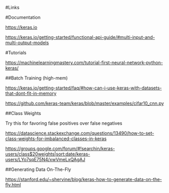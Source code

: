 #Links

#Documentation

https://keras.io

https://keras.io/getting-started/functional-api-guide/#multi-input-and-multi-output-models

#Tutorials

https://machinelearningmastery.com/tutorial-first-neural-network-python-keras/

##Batch Training (high-mem)

https://keras.io/getting-started/faq/#how-can-i-use-keras-with-datasets-that-dont-fit-in-memory

https://github.com/keras-team/keras/blob/master/examples/cifar10_cnn.py

##Class Weights

Try this for favoring false positives over false negatives

https://datascience.stackexchange.com/questions/13490/how-to-set-class-weights-for-imbalanced-classes-in-keras

https://groups.google.com/forum/#!searchin/keras-users/class$20weights|sort:date/keras-users/LYo7sqE75N4/xwVmeLxQAgAJ

##Generating Data On-The-Fly

https://stanford.edu/~shervine/blog/keras-how-to-generate-data-on-the-fly.html
